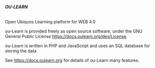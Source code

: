 ###### **OU-LEARN**
Open Ubiquos Learning platform for WEB 4.0  



ou-Learn is provided freely as open source software, under the GNU General Public
License <https://docs.oulearn.org/dev/License>.

ou-Learn is written in PHP and JavaScript and uses an SQL database for storing
the data

See <https://docs.oulearn.org> for details of ou-Learn many features. 
